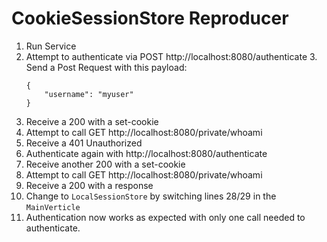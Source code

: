 CookieSessionStore Reproducer
==============================

1. Run Service
2. Attempt to authenticate via POST http://localhost:8080/authenticate
   3. Send a Post Request with this payload:
   ```
   {
       "username": "myuser"
   }
   ```
3. Receive a 200 with a set-cookie
4. Attempt to call GET http://localhost:8080/private/whoami
5. Receive a 401 Unauthorized
6. Authenticate again with http://localhost:8080/authenticate
7. Receive another 200 with a set-cookie
8. Attempt to call GET http://localhost:8080/private/whoami
9. Receive a 200 with a response
10. Change to `LocalSessionStore` by switching lines 28/29 in the `MainVerticle`
11. Authentication now works as expected with only one call needed to authenticate.
